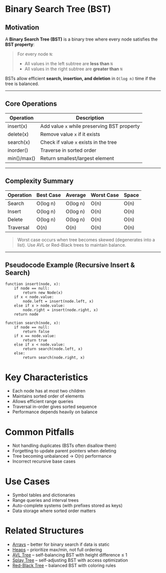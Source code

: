 # Binary Search Tree (BST)

## Motivation

A **Binary Search Tree (BST)** is a binary tree where every node satisfies the **BST property**:

> For every node `N`:
> - All values in the left subtree are **less than** `N`
> - All values in the right subtree are **greater than** `N`

BSTs allow efficient **search, insertion, and deletion** in `O(log n)` time if the tree is balanced.

---

## Core Operations

| Operation      | Description                                 |
|----------------|---------------------------------------------|
| insert(x)      | Add value `x` while preserving BST property |
| delete(x)      | Remove value `x` if it exists               |
| search(x)      | Check if value `x` exists in the tree       |
| inorder()      | Traverse in sorted order                    |
| min()/max()    | Return smallest/largest element             |

---

## Complexity Summary

| Operation | Best Case | Average  | Worst Case | Space |
|-----------|-----------|----------|------------|-------|
| Search    | O(log n)  | O(log n) | O(n)       | O(n)  |
| Insert    | O(log n)  | O(log n) | O(n)       | O(n)  |
| Delete    | O(log n)  | O(log n) | O(n)       | O(n)  |
| Traversal | O(n)      | O(n)     | O(n)       | O(n)  |

> Worst case occurs when tree becomes skewed (degenerates into a list). Use AVL or Red-Black trees to maintain balance.

---

## Pseudocode Example (Recursive Insert & Search)

```pseudo
function insert(node, x):
    if node == null:
        return new Node(x)
    if x < node.value:
        node.left = insert(node.left, x)
    else if x > node.value:
        node.right = insert(node.right, x)
    return node

function search(node, x):
    if node == null:
        return false
    if x == node.value:
        return true
    else if x < node.value:
        return search(node.left, x)
    else:
        return search(node.right, x)
```

# Key Characteristics
- Each node has at most two children
- Maintains sorted order of elements
- Allows efficient range queries
- Traversal in-order gives sorted sequence
- Performance depends heavily on balance

# Common Pitfalls
- Not handling duplicates (BSTs often disallow them)
- Forgetting to update parent pointers when deleting
- Tree becoming unbalanced → O(n) performance
- Incorrect recursive base cases

# Use Cases
- Symbol tables and dictionaries
- Range queries and interval trees
- Auto-complete systems (with prefixes stored as keys)
- Data storage where sorted order matters

# Related Structures
- [Arrays](01_Arrays.md) – better for binary search if data is static
- [Heaps](12_Heaps.md) – prioritize max/min, not full ordering
- [AVL Tree](15_AVL.md) – self-balancing BST with height difference ≤ 1
- [Splay Tree](16_Splay.md) – self-adjusting BST with access optimization
- [Red-Black Tree](17_RedBlack.md) – balanced BST with coloring rules
